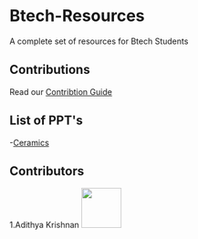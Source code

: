 # Btech-Resources
A complete set of resources for Btech Students

## Contributions
 Read our [Contribtion Guide](https://github.com/CIRUS-LAB/Btech-Resources/blob/main/CONTRIBUTING.md)
## List of PPT's

-[Ceramics](https://github.com/CIRUS-LAB/Btech-Resources/blob/main/ppt/Ceramics/Ceramics.md#section)


## Contributors


1.Adithya Krishnan <img align="" src="https://avatars.githubusercontent.com/u/79042374?v=4" width="70" height="70" />
